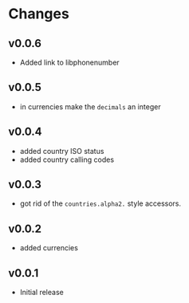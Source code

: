 # Changes

## v0.0.6

  * Added link to libphonenumber

## v0.0.5

  * in currencies make the `decimals` an integer

## v0.0.4

  * added country ISO status
  * added country calling codes

## v0.0.3

  * got rid of the `countries.alpha2.` style accessors.

## v0.0.2

  * added currencies

## v0.0.1

  * Initial release

